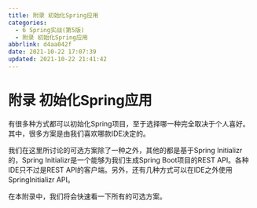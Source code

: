 ```yaml
---
title: 附录 初始化Spring应用
categories:
  - 6 Spring实战(第5版)
  - 附录 初始化Spring应用
abbrlink: d4aa042f
date: 2021-10-22 17:07:39
updated: 2021-10-22 21:41:42
---
```

# 附录 初始化Spring应用
有很多种方式都可以初始化Spring项目，至于选择哪一种完全取决于个人喜好。其中，很多方案是由我们喜欢哪款IDE决定的。

我们在这里所讨论的可选方案除了一种之外，其他的都是基于Spring Initializr的，Spring Initializr是一个能够为我们生成Spring Boot项目的REST API。各种IDE只不过是REST API的客户端。另外，还有几种方式可以在IDE之外使用SpringInitializr API。

在本附录中，我们将会快速看一下所有的可选方案。
